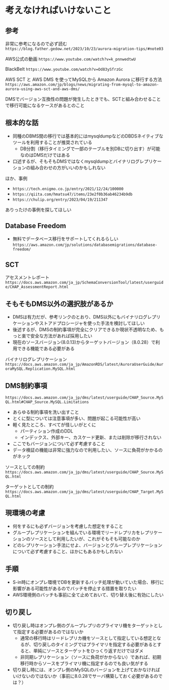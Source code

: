 # 考えなければいけないこと

## 参考

非常に参考になるので必ず読む
`https://blog.father.gedow.net/2023/10/23/aurora-migration-tips/#note03`

AWS公式の動画
`https://www.youtube.com/watch?v=k_pnnwedtwU`

BlackBelt
`https://www.youtube.com/watch?v=Od83ySfrzGc`

AWS SCT と AWS DMS を使ってMySQLから Amazon Aurora に移行する方法
`https://aws.amazon.com/jp/blogs/news/migrating-from-mysql-to-amazon-aurora-using-aws-sct-and-aws-dms/`

DMSでバージョン互換性の問題が発生したときでも、SCTと組み合わせることで移行可能になるケースがあるとのこと

## 根本的な話

- 同種のDBMS間の移行では基本的にはmysqldumpなどのDBDSネイティブなツールを利用することが推奨されている
  - DB分割（移行タイミングで一部のテーブルを別DBに切り出す）が可能なのはDMSだけではある
- 口述するが、そもそもDMSではなくmysqldumpとバイナリログレプリケーションの組み合わせの方がいいのかもしれない

ほか、事例

- `https://tech.enigmo.co.jp/entry/2021/12/24/100000`
- `https://qiita.com/hmatsu47/items/23e2f0b36ab46234b9db`
- `https://chulip.org/entry/2023/04/19/211347`

ありったけの事例を探してほしい

## Database Freedom

- 無料でデータベース移行をサポートしてくれるらしい
`https://aws.amazon.com/jp/solutions/databasemigrations/database-freedom/`

## SCT

アセスメントレポート
`https://docs.aws.amazon.com/ja_jp/SchemaConversionTool/latest/userguide/CHAP_AssessmentReport.html`

## そもそもDMS以外の選択肢があるか

- DMSは有力だが、参考リンクのとおり、DMS以外にもバイナリログレプリケーションやストアドプロシージャを使った手法を検討してほしい
- 後述するが、DMSの制約事項が完全にクリアできるか現状不透明なため、もっと楽で安全な方法があれば採用したい
- 現在のソースバージョン(8.0.13)からターゲットバージョン（8.0.28）で利用できる機能である必要がある

バイナリログレプリケーション
`https://docs.aws.amazon.com/ja_jp/AmazonRDS/latest/AuroraUserGuide/AuroraMySQL.Replication.MySQL.html`

## DMS制約事項

`https://docs.aws.amazon.com/ja_jp/dms/latest/userguide/CHAP_Source.MySQL.html#CHAP_Source.MySQL.Limitations`

- あらゆる制約事項を洗い出すこと
- とくに型については注意事項が多い、問題が起こる可能性が高い
- 軽く見たところ、すべてが怪しいがとくに
  - パーティション作成のDDL
  - インデックス、外部キー、カスケード更新、または削除が移行されない
- ここでもバージョンについて必ず考慮すること
- データ検証の機能は非常に強力なので利用したい、ソースに負荷がかかるのがネック

ソースとしての制約
`https://docs.aws.amazon.com/ja_jp/dms/latest/userguide/CHAP_Source.MySQL.html`

ターゲットとしての制約
`https://docs.aws.amazon.com/ja_jp/dms/latest/userguide/CHAP_Target.MySQL.html`

## 現環境の考慮

- 何をするにも必ずバージョンを考慮した想定をすること
- グループレプリケーションを組んでいる環境でリードレプリカをレプリケーションのソースとして利用したいが、これがそもそも可能なのか
- どのレプリケーション手法にせよ、バージョンとグループレプリケーションについて必ず考慮すること、ほかにもあるかもしれない


## 手順

- S-in時にオンプレ環境でDBを更新するバッチ処理が動いていた場合、移行に影響がある可能性があるのでバッチを停止する措置を取りたい
- AWS環境側のバッチも事前に全て止めておいて、切り替え後に有効にしたい

## 切り戻し

- 切り戻し時はオンプレ側のグループレプリのプライマリ機をターゲットとして指定する必要があるのではないか
  - 通常の移行時はリードレプリカ機をソースとして指定している想定となるが、切り戻しのタイミングではプライマリを指定する必要があるとすると、単純にソースとターゲットをひっくり返すだけではダメ
  - 非同期レプリケーション（ソースに負荷がかからない）であれば、初期移行時からソースをプライマリ機に指定するのでも良い気がする
- 切り戻し時には、オンプレ側のMySQLのバージョンを上げておかなければいけないのではないか（事前に8.0.28でサーバ構築しておく必要があるのでは？）
